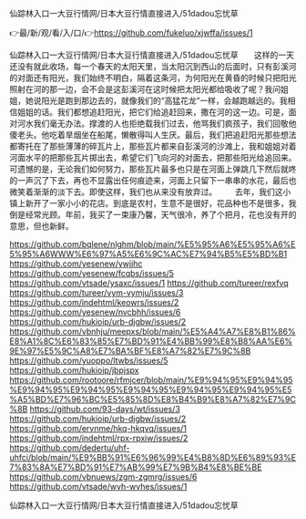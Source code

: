 仙踪林入口一大豆行情网/日本大豆行情直接进入/51dadou忘忧草

👉最/新/观/看/入/口/👉https://github.com/fukeluo/xjwffa/issues/1

仙踪林入口一大豆行情网/日本大豆行情直接进入/51dadou忘忧草　　这样的一天还没有就此收场，每一个春天的太阳天里，当太阳沉到西山的后面时，只有彭溪河的对面还有阳光，我们始终不明白，隔着这条河，为何阳光在黄昏的时候只把阳光照射在河的那一边，会不会是这彭溪河在这时候把太阳光都给吸收了呢？我问姐姐，她说阳光是跑到那边去的，就像我们的“高猛花龙”一样，会越跑越远的。我相信姐姐的话。我们都想追赶阳光，把它们给追赶回来，撒在河的这一边。可是，面对河水我们毫无办法。撑渡的人也拒绝载我们过去，他骂我们疯孩子，我们回敬他傻老头。他吃着旱烟坐在船尾，懒散得叫人生厌。最后，我们把追赶阳光那些想法都寄托在了那些薄薄的碎瓦片上，那些瓦片都来自彭溪河的沙滩上，我和姐姐对着河面水平的把那些瓦片掷出去，希望它们飞向河的对面去，把那些阳光给追回来。可遗憾的是，无论我们如何努力，那些瓦片最多也只是在河面上弹跳几下然后就咚的一声沉了下去，再也不显露出任何痕迹来，河面上只留下一串串的水花，最后也微笑着渐渐的淡下去。即使这样，我们也从来没有放弃过。
　　去年，我们这小镇上新开了一家小小的花店。到底是农村，生意不是很好，花品种也不是很多，我倒是经常光顾。年前，我买了一束康乃馨，天气很冷，养了个把月，花也没有开的意思，但也新鲜。


https://github.com/bqlene/nlghm/blob/main/%E5%95%A6%E5%95%A6%E5%95%A6WWW%E6%97%A5%E6%9C%AC%E7%94%B5%E5%BD%B1
https://github.com/yesenew/ywjjhc
https://github.com/yesenew/fcqbs/issues/5
https://github.com/vtsade/ysaxc/issues/1
https://github.com/tureer/rexfvq
https://github.com/tureer/vym-vymju/issues/3
https://github.com/indehtml/keowrs/issues/2
https://github.com/yesenew/nvcbhh/issues/6
https://github.com/hukioip/urb-djgbw/issues/2
https://github.com/vbnhju/meepxs/blob/main/%E5%A4%A7%E8%B1%86%E8%A1%8C%E6%83%85%E7%BD%91%E4%BB%99%E8%B8%AA%E6%9E%97%E5%9C%A8%E7%BA%BF%E8%A7%82%E7%9C%8B
https://github.com/yuoppo/ltwbs/issues/5
https://github.com/hukioip/jbpjspx
https://github.com/rootoore/rfmjcer/blob/main/%E9%94%95%E9%94%95%E9%94%95%E9%94%95%E9%94%95%E9%94%95%E9%94%95%E5%A5%BD%E7%96%BC%E5%85%8D%E8%B4%B9%E8%A7%82%E7%9C%8B
https://github.com/93-days/wt/issues/3
https://github.com/hukioip/urb-djgbw/issues/2
https://github.com/ervnme/hkq-hkqvq/issues/1
https://github.com/indehtml/rpx-rpxiw/issues/2
https://github.com/dedertu/uhf-uhfci/blob/main/%E9%BB%91%E6%96%99%E4%B8%8D%E6%89%93%E7%83%8A%E7%BD%91%E7%AB%99%E7%9B%B4%E8%BE%BE
https://github.com/vbnuews/zgm-zgmrg/issues/6
https://github.com/vtsade/wvh-wvhes/issues/1

仙踪林入口一大豆行情网/日本大豆行情直接进入/51dadou忘忧草
